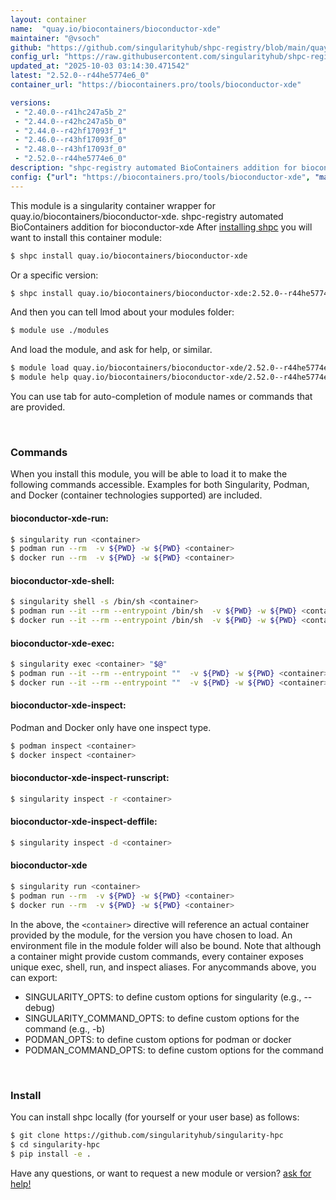 ```yaml
---
layout: container
name:  "quay.io/biocontainers/bioconductor-xde"
maintainer: "@vsoch"
github: "https://github.com/singularityhub/shpc-registry/blob/main/quay.io/biocontainers/bioconductor-xde/container.yaml"
config_url: "https://raw.githubusercontent.com/singularityhub/shpc-registry/main/quay.io/biocontainers/bioconductor-xde/container.yaml"
updated_at: "2025-10-03 03:14:30.471542"
latest: "2.52.0--r44he5774e6_0"
container_url: "https://biocontainers.pro/tools/bioconductor-xde"

versions:
 - "2.40.0--r41hc247a5b_2"
 - "2.44.0--r42hc247a5b_0"
 - "2.44.0--r42hf17093f_1"
 - "2.46.0--r43hf17093f_0"
 - "2.48.0--r43hf17093f_0"
 - "2.52.0--r44he5774e6_0"
description: "shpc-registry automated BioContainers addition for bioconductor-xde"
config: {"url": "https://biocontainers.pro/tools/bioconductor-xde", "maintainer": "@vsoch", "description": "shpc-registry automated BioContainers addition for bioconductor-xde", "latest": {"2.52.0--r44he5774e6_0": "sha256:2b24c77aa5873e3d00f69ae4a27ab36ed00b262e6fdfe466f93840b98b67890f"}, "tags": {"2.40.0--r41hc247a5b_2": "sha256:18d5059127324925ae95f5aad649294a426bdacac7f55cba62ff92ec754e5490", "2.44.0--r42hc247a5b_0": "sha256:fbafa31d3882b685ae9df295f964a67f2d3a48c90b939d5bf624a3ea3b1582c1", "2.44.0--r42hf17093f_1": "sha256:7955bf9f1d8e6ccf11c5998084fb024a27222f90996bbeec82370ef26c30f47c", "2.46.0--r43hf17093f_0": "sha256:2906f6a7f01d9a453fcb0feba703bb1552bf152861e97744cc984679fe27909a", "2.48.0--r43hf17093f_0": "sha256:36ed2c4ce8151b766a0ddb858d86d2f78163aa2cdc68bd41fe002b14e0096bc1", "2.52.0--r44he5774e6_0": "sha256:2b24c77aa5873e3d00f69ae4a27ab36ed00b262e6fdfe466f93840b98b67890f"}, "docker": "quay.io/biocontainers/bioconductor-xde"}
---
```


This module is a singularity container wrapper for quay.io/biocontainers/bioconductor-xde.
shpc-registry automated BioContainers addition for bioconductor-xde
After [installing shpc](#install) you will want to install this container module:


```bash
$ shpc install quay.io/biocontainers/bioconductor-xde
```

Or a specific version:

```bash
$ shpc install quay.io/biocontainers/bioconductor-xde:2.52.0--r44he5774e6_0
```

And then you can tell lmod about your modules folder:

```bash
$ module use ./modules
```

And load the module, and ask for help, or similar.

```bash
$ module load quay.io/biocontainers/bioconductor-xde/2.52.0--r44he5774e6_0
$ module help quay.io/biocontainers/bioconductor-xde/2.52.0--r44he5774e6_0
```

You can use tab for auto-completion of module names or commands that are provided.

<br>

### Commands

When you install this module, you will be able to load it to make the following commands accessible.
Examples for both Singularity, Podman, and Docker (container technologies supported) are included.

#### bioconductor-xde-run:

```bash
$ singularity run <container>
$ podman run --rm  -v ${PWD} -w ${PWD} <container>
$ docker run --rm  -v ${PWD} -w ${PWD} <container>
```

#### bioconductor-xde-shell:

```bash
$ singularity shell -s /bin/sh <container>
$ podman run --it --rm --entrypoint /bin/sh  -v ${PWD} -w ${PWD} <container>
$ docker run --it --rm --entrypoint /bin/sh  -v ${PWD} -w ${PWD} <container>
```

#### bioconductor-xde-exec:

```bash
$ singularity exec <container> "$@"
$ podman run --it --rm --entrypoint ""  -v ${PWD} -w ${PWD} <container> "$@"
$ docker run --it --rm --entrypoint ""  -v ${PWD} -w ${PWD} <container> "$@"
```

#### bioconductor-xde-inspect:

Podman and Docker only have one inspect type.

```bash
$ podman inspect <container>
$ docker inspect <container>
```

#### bioconductor-xde-inspect-runscript:

```bash
$ singularity inspect -r <container>
```

#### bioconductor-xde-inspect-deffile:

```bash
$ singularity inspect -d <container>
```



#### bioconductor-xde

```bash
$ singularity run <container>
$ podman run --rm  -v ${PWD} -w ${PWD} <container>
$ docker run --rm  -v ${PWD} -w ${PWD} <container>
```


In the above, the `<container>` directive will reference an actual container provided
by the module, for the version you have chosen to load. An environment file in the
module folder will also be bound. Note that although a container
might provide custom commands, every container exposes unique exec, shell, run, and
inspect aliases. For anycommands above, you can export:

 - SINGULARITY_OPTS: to define custom options for singularity (e.g., --debug)
 - SINGULARITY_COMMAND_OPTS: to define custom options for the command (e.g., -b)
 - PODMAN_OPTS: to define custom options for podman or docker
 - PODMAN_COMMAND_OPTS: to define custom options for the command

<br>

### Install

You can install shpc locally (for yourself or your user base) as follows:

```bash
$ git clone https://github.com/singularityhub/singularity-hpc
$ cd singularity-hpc
$ pip install -e .
```

Have any questions, or want to request a new module or version? [ask for help!](https://github.com/singularityhub/singularity-hpc/issues)